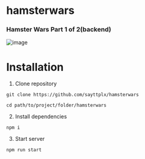# hamsterwars


### Hamster Wars Part 1 of 2(backend)
![image](https://media.giphy.com/media/E0KmHELTpq9pK/giphy.gif?cid=ecf05e47sq1mymef14k4rz646oeql1n8fzl7rz4cnwcn5o0e&rid=giphy.gif&ct=g)


# Installation

1. Clone repository

```
git clone https://github.com/sayttplx/hamsterwars
```

```
cd path/to/project/folder/hamsterwars
```

2. Install dependencies

```
npm i
```

3. Start server

```
npm run start
```
